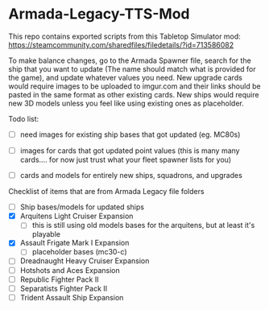 # Armada-Legacy-TTS-Mod

This repo contains exported scripts from this Tabletop Simulator mod: https://steamcommunity.com/sharedfiles/filedetails/?id=713586082

To make balance changes, go to the Armada Spawner file, search for the ship that you want to update (The name should match what is provided for the game), and update whatever values you need.
New upgrade cards would require images to be uploaded to imgur.com and their links should be pasted in the same format as other existing cards.
New ships would require new 3D models unless you feel like using existing ones as placeholder.

Todo list:
- [ ] need images for existing ship bases that got updated (eg. MC80s)
- [ ] images for cards that got updated point values (this is many many cards.... for now just trust what your fleet spawner lists for you)
- [ ] cards and models for entirely new ships, squadrons, and upgrades


Checklist of items that are from Armada Legacy file folders

- [ ] Ship bases/models for updated ships
- [x] Arquitens Light Cruiser Expansion
  - [ ] this is still using old models bases for the arquitens, but at least it's playable
- [x] Assault Frigate Mark I Expansion
  - [ ] placeholder bases (mc30-c)
- [ ] Dreadnaught Heavy Cruiser Expansion
- [ ] Hotshots and Aces Expansion
- [ ] Republic Fighter Pack II
- [ ] Separatists Fighter Pack II
- [ ] Trident Assault Ship Expansion

